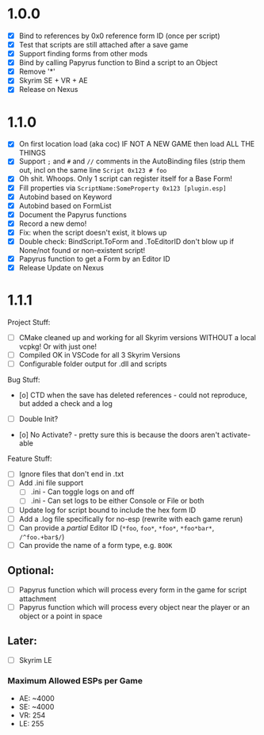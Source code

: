 # 1.0.0

- [x] Bind to references by 0x0 reference form ID (once per script)
- [x] Test that scripts are still attached after a save game
- [x] Support finding forms from other mods
- [x] Bind by calling Papyrus function to Bind a script to an Object
- [x] Remove '*'
- [x] Skyrim SE + VR + AE
- [x] Release on Nexus

# 1.1.0

- [x] On first location load (aka coc) IF NOT A NEW GAME then load ALL THE THINGS
- [x] Support `;` and `#` and `//` comments in the AutoBinding files (strip them out, incl on the same line `Script 0x123 # foo`
- [x] Oh shit. Whoops. Only 1 script can register itself for a Base Form!
- [x] Fill properties via `ScriptName:SomeProperty 0x123 [plugin.esp]`
- [x] Autobind based on Keyword
- [x] Autobind based on FormList
- [x] Document the Papyrus functions
- [x] Record a new demo!
- [x] Fix: when the script doesn't exist, it blows up
- [x] Double check: BindScript.ToForm and .ToEditorID don't blow up if None/not found or non-existent script!
- [x] Papyrus function to get a Form by an Editor ID
- [x] Release Update on Nexus

# 1.1.1

Project Stuff:
- [ ] CMake cleaned up and working for all Skyrim versions WITHOUT a local vcpkg! Or with just one!
- [ ] Compiled OK in VSCode for all 3 Skyrim Versions
- [ ] Configurable folder output for .dll and scripts

Bug Stuff:
- [o] CTD when the save has deleted references - could not reproduce, but added a check and a log
- [ ] Double Init?
- [o] No Activate? - pretty sure this is because the doors aren't activate-able

Feature Stuff:
- [ ] Ignore files that don't end in .txt
- [ ] Add .ini file support
  - [ ] .ini - Can toggle logs on and off
  - [ ] .ini - Can set logs to be either Console or File or both
- [ ] Update log for script bound to include the hex form ID
- [ ] Add a .log file specifically for no-esp (rewrite with each game rerun) 
- [ ] Can provide a *partial* Editor ID (`*foo`, `foo*`, `*foo*`, `*foo*bar*`, `/^foo.+bar$/`)
- [ ] Can provide the name of a form type, e.g. `BOOK`

## Optional:

- [ ] Papyrus function which will process every form in the game for script attachment
- [ ] Papyrus function which will process every object near the player or an object or a point in space

## Later:
- [ ] Skyrim LE

### Maximum Allowed ESPs per Game

- AE: ~4000
- SE: ~4000
- VR: 254
- LE: 255


